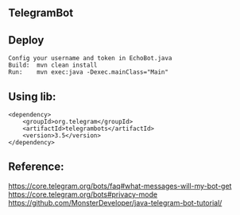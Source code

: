 ## TelegramBot

## Deploy
	Config your username and token in EchoBot.java
	Build:	mvn clean install	
	Run:	mvn exec:java -Dexec.mainClass="Main"


## Using lib:
    <dependency>
        <groupId>org.telegram</groupId>
        <artifactId>telegrambots</artifactId>
        <version>3.5</version>
    </dependency>	


## Reference:
https://core.telegram.org/bots/faq#what-messages-will-my-bot-get
https://core.telegram.org/bots#privacy-mode
https://github.com/MonsterDeveloper/java-telegram-bot-tutorial/

